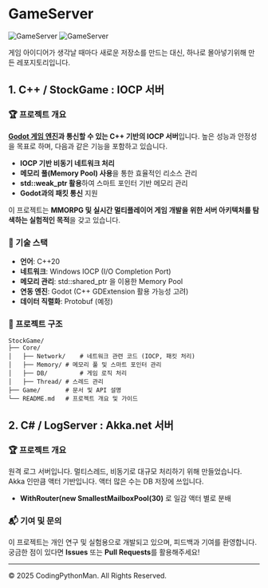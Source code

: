 # GameServer

![GameServer](https://img.shields.io/badge/C%2B%2B-IOCP-blue.svg) ![GameServer](https://img.shields.io/badge/Godot-Network-green.svg)

게임 아이디어가 생각날 때마다 새로운 저장소를 만드는 대신, 하나로 몰아넣기위해 만든 레포지토리입니다.

## 1. C++ / StockGame : IOCP 서버
### 🏆 프로젝트 개요
**[Godot 게임 엔진](https://github.com/CodingPythonMan/GodotResearch)과 통신할 수 있는 C++ 기반의 IOCP 서버**입니다. 높은 성능과 안정성을 목표로 하며, 다음과 같은 기능을 포함하고 있습니다.
- **IOCP 기반 비동기 네트워크 처리**
- **메모리 풀(Memory Pool) 사용**을 통한 효율적인 리소스 관리
- **std::weak_ptr 활용**하여 스마트 포인터 기반 메모리 관리
- **Godot과의 패킷 통신** 지원

이 프로젝트는 **MMORPG 및 실시간 멀티플레이어 게임 개발을 위한 서버 아키텍처를 탐색하는 실험적인 목적**을 갖고 있습니다.

### 🚀 기술 스택
- **언어**: C++20
- **네트워크**: Windows IOCP (I/O Completion Port)
- **메모리 관리**: std::shared_ptr 을 이용한 Memory Pool
- **연동 엔진**: Godot (C++ GDExtension 활용 가능성 고려)
- **데이터 직렬화**: Protobuf (예정)

### 📂 프로젝트 구조
```
StockGame/
├── Core/
│   ├── Network/	# 네트워크 관련 코드 (IOCP, 패킷 처리)
│   ├── Memory/	# 메모리 풀 및 스마트 포인터 관리
│   ├── DB/ 		# 게임 로직 처리
│   ├── Thread/	# 스레드 관리
├── Game/ 		# 문서 및 API 설명
└── README.md	# 프로젝트 개요 및 가이드
```

## 2. C# / LogServer : Akka.net 서버
### 🏆 프로젝트 개요
원격 로그 서버입니다. 멀티스레드, 비동기로 대규모 처리하기 위해 만들었습니다. Akka 인만큼 액터 기반입니다.
액터 많은 수는 DB 저장에 쓰입니다.

- **WithRouter(new SmallestMailboxPool(30)** 로 일감 액터 별로 분배

### 📬 기여 및 문의
이 프로젝트는 개인 연구 및 실험용으로 개발되고 있으며, 피드백과 기여를 환영합니다. 궁금한 점이 있다면 **Issues** 또는 **Pull Requests**를 활용해주세요!

---

© 2025 CodingPythonMan. All Rights Reserved.
